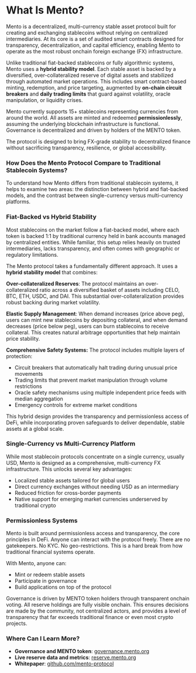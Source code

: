 # What Is Mento?

Mento is a decentralized, multi-currency stable asset protocol built for creating and exchanging stablecoins without relying on centralized intermediaries. At its core is a set of audited smart contracts designed for transparency, decentralization, and capital efficiency, enabling Mento to operate as the most robust onchain foreign exchange (FX) infrastructure.

Unlike traditional fiat-backed stablecoins or fully algorithmic systems, Mento uses a **hybrid stability model**. Each stable asset is backed by a diversified, over-collateralized reserve of digital assets and stabilized through automated market operations. This includes smart contract-based minting, redemption, and price targeting, augmented by **on-chain circuit breakers** and **daily trading limits** that guard against volatility, oracle manipulation, or liquidity crises.

Mento currently supports 15+ stablecoins representing currencies from around the world. All assets are minted and redeemed **permissionlessly**, assuming the underlying blockchain infrastructure is functional. Governance is decentralized and driven by holders of the MENTO token.

The protocol is designed to bring FX-grade stability to decentralized finance without sacrificing transparency, resilience, or global accessibility.

### How Does the Mento Protocol Compare to Traditional Stablecoin Systems?

To understand how Mento differs from traditional stablecoin systems, it helps to examine two areas: the distinction between hybrid and fiat-backed models, and the contrast between single-currency versus multi-currency platforms.

### Fiat-Backed vs Hybrid Stability

Most stablecoins on the market follow a fiat-backed model, where each token is backed 1:1 by traditional currency held in bank accounts managed by centralized entities. While familiar, this setup relies heavily on trusted intermediaries, lacks transparency, and often comes with geographic or regulatory limitations.

The Mento protocol takes a fundamentally different approach. It uses a **hybrid stability model** that combines:

**Over-collateralized Reserves**: The protocol maintains an over-collateralized ratio across a diversified basket of assets including CELO, BTC, ETH, USDC, and DAI. This substantial over-collateralization provides robust backing during market volatility.

**Elastic Supply Management**: When demand increases (price above peg), users can mint new stablecoins by depositing collateral, and when demand decreases (price below peg), users can burn stablecoins to receive collateral. This creates natural arbitrage opportunities that help maintain price stability.

**Comprehensive Safety Systems:** The protocol includes multiple layers of protection:

* Circuit breakers that automatically halt trading during unusual price movements
* Trading limits that prevent market manipulation through volume restrictions
* Oracle safety mechanisms using multiple independent price feeds with median aggregation
* Emergency controls for extreme market conditions

This hybrid design provides the transparency and permissionless access of DeFi, while incorporating proven safeguards to deliver dependable, stable assets at a global scale.

### Single-Currency vs Multi-Currency Platform

While most stablecoin protocols concentrate on a single currency, usually USD, Mento is designed as a comprehensive, multi-currency FX infrastructure. This unlocks several key advantages:

* Localized stable assets tailored for global users
* Direct currency exchanges without needing USD as an intermediary
* Reduced friction for cross-border payments
* Native support for emerging market currencies underserved by traditional crypto

### Permissionless Systems

Mento is built around permissionless access and transparency, the core principles in DeFi. Anyone can interact with the protocol freely. There are no gatekeepers. No KYC. No geo-restrictions. This is a hard break from how traditional financial systems operate.

With Mento, anyone can:

* Mint or redeem stable assets
* Participate in governance
* Build applications on top of the protocol

Governance is driven by MENTO token holders through transparent onchain voting. All reserve holdings are fully visible onchain. This ensures decisions are made by the community, not centralized actors, and provides a level of transparency that far exceeds traditional finance or even most crypto projects.

### Where Can I Learn More?

* **Governance and MENTO token**: [governance.mento.org](https://governance.mento.org/)
* **Live reserve data and metrics**: [reserve.mento.org](https://reserve.mento.org/)
* **Whitepaper**: [github.com/mento-protocol](https://github.com/mento-protocol/whitepaper)

